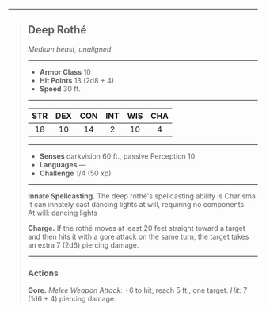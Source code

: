***
> ## Deep Rothé
> *Medium beast, unaligned*
> 
> ***
> 
> - **Armor Class** 10
> - **Hit Points** 13 (2d8 + 4)
> - **Speed** 30 ft.
> 
> ***
> 
> |STR|DEX|CON|INT|WIS|CHA|
> |:---:|:---:|:---:|:---:|:---:|:---:|
> |18|10|14|2|10|4|
> 
> ***
> 
> - **Senses** darkvision 60 ft., passive Perception 10
> - **Languages** —
> - **Challenge** 1/4 (50 xp)
> 
> ***
> 
> **Innate Spellcasting.** The deep rothé's spellcasting ability is Charisma. It can innately cast dancing lights at will, requiring no components.  
> At will: dancing lights
> 
> **Charge.** If the rothé moves at least 20 feet straight toward a target and then hits it with a gore attack on the same turn, the target takes an extra 7 (2d6) piercing damage.
> 
> ***
> 
> ### Actions
> **Gore.** *Melee Weapon Attack:* +6 to hit, reach 5 ft., one target. *Hit:* 7 (1d6 + 4) piercing damage.